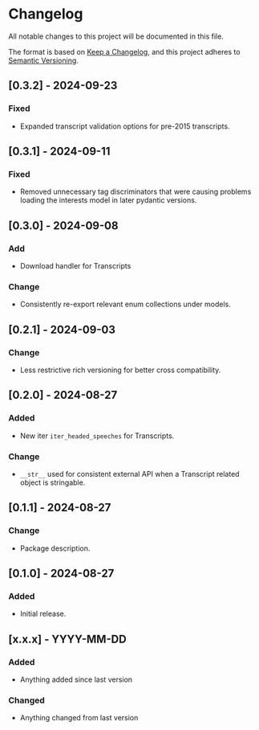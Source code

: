 # Changelog

All notable changes to this project will be documented in this file.

The format is based on [Keep a Changelog](https://keepachangelog.com/en/1.0.0/),
and this project adheres to [Semantic Versioning](https://semver.org/spec/v2.0.0.html).

[comment]: # (Template for updates)

## [0.3.2] - 2024-09-23

### Fixed 
- Expanded transcript validation options for pre-2015 transcripts.

## [0.3.1] - 2024-09-11

### Fixed 
- Removed unnecessary tag discriminators that were causing problems loading the interests model in later pydantic versions.

## [0.3.0] - 2024-09-08

### Add
- Download handler for Transcripts

### Change
- Consistently re-export relevant enum collections under models.

## [0.2.1] - 2024-09-03

### Change
- Less restrictive rich versioning for better cross compatibility.

## [0.2.0] - 2024-08-27
### Added
- New iter `iter_headed_speeches` for Transcripts.
### Change
- `__str__` used for consistent external API when a Transcript related object is stringable.


## [0.1.1] - 2024-08-27
### Change
- Package description.

## [0.1.0] - 2024-08-27
### Added
- Initial release.

## [x.x.x] - YYYY-MM-DD
### Added
- Anything added since last version
### Changed
- Anything changed from last version